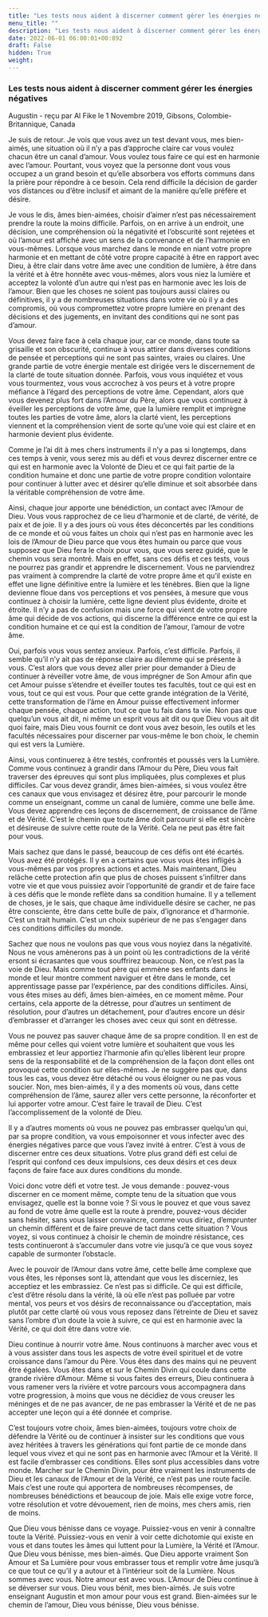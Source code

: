 ```yaml
---
title: "Les tests nous aident à discerner comment gérer les énergies négatives"
menu_title: ""
description: "Les tests nous aident à discerner comment gérer les énergies négatives"
date: 2022-06-01 06:00:01+00:892
draft: False
hidden: True
weight:
---
```

### Les tests nous aident à discerner comment gérer les énergies négatives

Augustin - reçu par Al Fike le 1 Novembre 2019, Gibsons, Colombie-Britannique, Canada

Je suis de retour. Je vois que vous avez un test devant vous, mes bien-aimés, une situation où il n’y a pas d’approche claire car vous voulez chacun être un canal d’amour. Vous voulez tous faire ce qui est en harmonie avec l’amour. Pourtant, vous voyez que la personne dont vous vous occupez a un grand besoin et qu’elle absorbera vos efforts communs dans la prière pour répondre à ce besoin. Cela rend difficile la décision de garder vos distances ou d’être inclusif et aimant de la manière qu’elle préfère et désire.

Je vous le dis, âmes bien-aimées, choisir d’aimer n’est pas nécessairement prendre la route la moins difficile. Parfois, on en arrive à un endroit, une décision, une compréhension où la négativité et l’obscurité sont rejetées et où l’amour est affiché avec un sens de la convenance et de l’harmonie en vous-mêmes. Lorsque vous marchez dans le monde en niant votre propre harmonie et en mettant de côté votre propre capacité à être en rapport avec Dieu, à être clair dans votre âme avec une condition de lumière, à être dans la vérité et à être honnête avec vous-mêmes, alors vous niez la lumière et acceptez la volonté d’un autre qui n’est pas en harmonie avec les lois de l’amour. Bien que les choses ne soient pas toujours aussi claires ou définitives, il y a de nombreuses situations dans votre vie où il y a des compromis, où vous compromettez votre propre lumière en prenant des décisions et des jugements, en invitant des conditions qui ne sont pas d’amour.

Vous devez faire face à cela chaque jour, car ce monde, dans toute sa grisaille et son obscurité, continue à vous attirer dans diverses conditions de pensée et perceptions qui ne sont pas saintes, vraies ou claires. Une grande partie de votre énergie mentale est dirigée vers le discernement de la clarté de toute situation donnée. Parfois, vous vous inquiétez et vous vous tourmentez, vous vous accrochez à vos peurs et à votre propre méfiance à l’égard des perceptions de votre âme. Cependant, alors que vous devenez plus fort dans l’Amour du Père, alors que vous continuez à éveiller les perceptions de votre âme, que la lumière remplit et imprègne toutes les parties de votre âme, alors la clarté vient, les perceptions viennent et la compréhension vient de sorte qu’une voie qui est claire et en harmonie devient plus évidente.

Comme je l’ai dit à mes chers instruments il n’y a pas si longtemps, dans ces temps à venir, vous serez mis au défi et vous devrez discerner entre ce qui est en harmonie avec la Volonté de Dieu et ce qui fait partie de la condition humaine et donc une partie de votre propre condition volontaire pour continuer à lutter avec et désirer qu’elle diminue et soit absorbée dans la véritable compréhension de votre âme.

Ainsi, chaque jour apporte une bénédiction, un contact avec l’Amour de Dieu. Vous vous rapprochez de ce lieu d’harmonie et de clarté, de vérité, de paix et de joie. Il y a des jours où vous êtes déconcertés par les conditions de ce monde et où vous faites un choix qui n’est pas en harmonie avec les lois de l’Amour de Dieu parce que vous êtes humain ou parce que vous supposez que Dieu fera le choix pour vous, que vous serez guidé, que le chemin vous sera montré. Mais en effet, sans ces défis et ces tests, vous ne pourrez pas grandir et apprendre le discernement. Vous ne parviendrez pas vraiment à comprendre la clarté de votre propre âme et qu’il existe en effet une ligne définitive entre la lumière et les ténèbres. Bien que la ligne devienne floue dans vos perceptions et vos pensées, à mesure que vous continuez à choisir la lumière, cette ligne devient plus évidente, droite et étroite. Il n’y a pas de confusion mais une force qui vient de votre propre âme qui décide de vos actions, qui discerne la différence entre ce qui est la condition humaine et ce qui est la condition de l’amour, l’amour de votre âme.

Oui, parfois vous vous sentez anxieux. Parfois, c’est difficile. Parfois, il semble qu’il n’y ait pas de réponse claire au dilemme qui se présente à vous. C’est alors que vous devez aller prier pour demander à Dieu de continuer à réveiller votre âme, de vous imprégner de Son Amour afin que cet Amour puisse s’étendre et éveiller toutes tes facultés, tout ce qui est en vous, tout ce qui est vous. Pour que cette grande intégration de la Vérité, cette transformation de l’âme en Amour puisse effectivement informer chaque pensée, chaque action, tout ce que tu fais dans ta vie. Non pas que quelqu’un vous ait dit, ni même un esprit vous ait dit ou que Dieu vous ait dit quoi faire, mais Dieu vous fournit ce dont vous avez besoin, les outils et les facultés nécessaires pour discerner par vous-même le bon choix, le chemin qui est vers la Lumière.

Ainsi, vous continuerez à être testés, confrontés et poussés vers la Lumière. Comme vous continuez à grandir dans l’Amour du Père, Dieu vous fait traverser des épreuves qui sont plus impliquées, plus complexes et plus difficiles. Car vous devez grandir, âmes bien-aimées, si vous voulez être ces canaux que vous envisagez et désirez être, pour parcourir le monde comme un enseignant, comme un canal de lumière, comme une belle âme. Vous devez apprendre ces leçons de discernement, de croissance de l’âme et de Vérité. C’est le chemin que toute âme doit parcourir si elle est sincère et désireuse de suivre cette route de la Vérité. Cela ne peut pas être fait pour vous.

Mais sachez que dans le passé, beaucoup de ces défis ont été écartés. Vous avez été protégés. Il y en a certains que vous vous êtes infligés à vous-mêmes par vos propres actions et actes. Mais maintenant, Dieu relâche cette protection afin que plus de choses puissent s’infiltrer dans votre vie et que vous puissiez avoir l’opportunité de grandir et de faire face à ces défis que le monde reflète dans sa condition humaine. Il y a tellement de choses, je le sais, que chaque âme individuelle désire se cacher, ne pas être consciente, être dans cette bulle de paix, d’ignorance et d’harmonie. C’est un trait humain. C’est un choix supérieur de ne pas s’engager dans ces conditions difficiles du monde.

Sachez que nous ne voulons pas que vous vous noyiez dans la négativité. Nous ne vous amènerons pas à un point où les contradictions de la vérité ersont si écrasantes que vous souffrirez beaucoup. Non, ce n’est pas la voie de Dieu. Mais comme tout père qui emmène ses enfants dans le monde et leur montre comment naviguer et être dans le monde, cet apprentissage passe par l’expérience, par des conditions difficiles. Ainsi, vous êtes mises au défi, âmes bien-aimées, en ce moment même. Pour certains, cela apporte de la détresse, pour d’autres un sentiment de résolution, pour d’autres un détachement, pour d’autres encore un désir d’embrasser et d’arranger les choses avec ceux qui sont en détresse.

Vous ne pouvez pas sauver chaque âme de sa propre condition. Il en est de même pour celles qui voient votre lumière et souhaitent que vous les embrassiez et leur apportiez l’harmonie afin qu’elles libèrent leur propre sens de la responsabilité et de la compréhension de la façon dont elles ont provoqué cette condition sur elles-mêmes. Je ne suggère pas que, dans tous les cas, vous devez être détaché ou vous éloigner ou ne pas vous soucier. Non, mes bien-aimés, il y a des moments où vous, dans cette compréhension de l’âme, saurez aller vers cette personne, la réconforter et lui apporter votre amour. C’est faire le travail de Dieu. C’est l’accomplissement de la volonté de Dieu.

Il y a d’autres moments où vous ne pouvez pas embrasser quelqu’un qui, par sa propre condition, va vous empoisonner et vous infecter avec des énergies négatives parce que vous l’avez invité à entrer. C’est à vous de discerner entre ces deux situations. Votre plus grand défi est celui de l’esprit qui confond ces deux impulsions, ces deux désirs et ces deux façons de faire face aux dures conditions du monde.

Voici donc votre défi et votre test. Je vous demande : pouvez-vous discerner en ce moment même, compte tenu de la situation que vous envisagez, quelle est la bonne voie ? Si vous le pouvez et que vous savez au fond de votre âme quelle est la route à prendre, pouvez-vous décider sans hésiter, sans vous laisser convaincre, comme vous diriez, d’emprunter un chemin différent et de faire preuve de tact dans cette situation ? Vous voyez, si vous continuez à choisir le chemin de moindre résistance, ces tests continueront à s’accumuler dans votre vie jusqu’à ce que vous soyez capable de surmonter l’obstacle.

Avec le pouvoir de l’Amour dans votre âme, cette belle âme complexe que vous êtes, les réponses sont là, attendant que vous les discerniez, les acceptiez et les embrassiez. Ce n’est pas si difficile. Ce qui est difficile, c’est d’être résolu dans la vérité, là où elle n’est pas polluée par votre mental, vos peurs et vos désirs de reconnaissance ou d’acceptation, mais plutôt par cette clarté où vous vous reposez dans l’étreinte de Dieu et savez sans l’ombre d’un doute la voie à suivre, ce qui est en harmonie avec la Vérité, ce qui doit être dans votre vie.

Dieu continue à nourrir votre âme. Nous continuons à marcher avec vous et à vous assister dans tous les aspects de votre éveil spirituel et de votre croissance dans l’amour du Père. Vous êtes dans des mains qui ne peuvent être égalées. Vous êtes dans et sur le Chemin Divin qui coule dans cette grande rivière d’Amour. Même si vous faites des erreurs, Dieu continuera à vous ramener vers la rivière et votre parcours vous accompagnera dans votre progression, à moins que vous ne décidiez de vous creuser les méninges et de ne pas avancer, de ne pas embrasser la Vérité et de ne pas accepter une leçon qui a été donnée et comprise.

C’est toujours votre choix, âmes bien-aimées, toujours votre choix de défendre la Vérité ou de continuer à insister sur les conditions que vous avez héritées à travers les générations qui font partie de ce monde dans lequel vous vivez et qui ne sont pas en harmonie avec l’Amour et la Vérité. Il est facile d’embrasser ces conditions. Elles sont plus accessibles dans votre monde. Marcher sur le Chemin Divin, pour être vraiment les instruments de Dieu et les canaux de l’Amour et de la Vérité, ce n’est pas une route facile. Mais c’est une route qui apportera de nombreuses récompenses, de nombreuses bénédictions et beaucoup de joie. Mais elle exige votre force, votre résolution et votre dévouement, rien de moins, mes chers amis, rien de moins.

Que Dieu vous bénisse dans ce voyage. Puissiez-vous en venir à connaître toute la Vérité. Puissiez-vous en venir à voir cette dichotomie qui existe en vous et dans toutes les âmes qui luttent pour la Lumière, la Vérité et l’Amour. Que Dieu vous bénisse, mes bien-aimés. Que Dieu apporte vraiment Son Amour et Sa Lumière pour vous embrasser tous et remplir votre âme jusqu’à ce que tout ce qu’il y a autour et à l’intérieur soit de la Lumière. Nous sommes avec vous. Notre amour est avec vous. L’Amour de Dieu continue à se déverser sur vous. Dieu vous bénit, mes bien-aimés. Je suis votre enseignant Augustin et mon amour pour vous est grand. Bien-aimées sur le chemin de l’amour, Dieu vous bénisse, Dieu vous bénisse.



